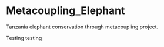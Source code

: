 # Metacoupling_Elephant
Tanzania elephant conservation through metacoupling project.

Testing testing